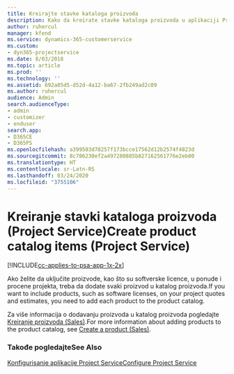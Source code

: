 ```yaml
---
title: Kreirajte stavke kataloga proizvoda
description: Kako da kreirate stavke kataloga proizvoda u aplikaciji Project Service
author: ruhercul
manager: kfend
ms.service: dynamics-365-customerservice
ms.custom:
- dyn365-projectservice
ms.date: 8/03/2018
ms.topic: article
ms.prod: ''
ms.technology: ''
ms.assetid: 692a85d5-d52d-4a12-ba67-2fb249ad2c09
ms.author: ruhercul
audience: Admin
search.audienceType:
- admin
- customizer
- enduser
search.app:
- D365CE
- D365PS
ms.openlocfilehash: a399503d78257f173bcce17562d12b2574f4823d
ms.sourcegitcommit: 8c786230ef2a497280885b827162561776e2eb00
ms.translationtype: HT
ms.contentlocale: sr-Latn-RS
ms.lasthandoff: 03/24/2020
ms.locfileid: "3755106"
---
```

# <a name="create-product-catalog-items-project-service"></a><span data-ttu-id="e6de1-103">Kreiranje stavki kataloga proizvoda (Project Service)</span><span class="sxs-lookup"><span data-stu-id="e6de1-103">Create product catalog items (Project Service)</span></span>

[!INCLUDE[cc-applies-to-psa-app-1x-2x](../includes/cc-applies-to-psa-app-1x-2x.md)]

<span data-ttu-id="e6de1-104">Ako želite da uključite proizvode, kao što su softverske licence, u ponude i procene projekta, treba da dodate svaki proizvod u katalog proizvoda.</span><span class="sxs-lookup"><span data-stu-id="e6de1-104">If you want to include products, such as software licenses, on your project quotes and estimates, you need to add each product to the product catalog.</span></span>  
  
 <span data-ttu-id="e6de1-105">Za više informacija o dodavanju proizvoda u katalog proizvoda pogledajte [Kreiranje proizvoda (Sales)](../sales-enterprise/create-product-sales.md).</span><span class="sxs-lookup"><span data-stu-id="e6de1-105">For more information about adding products to the product catalog, see [Create a product (Sales)](../sales-enterprise/create-product-sales.md).</span></span>  
  
### <a name="see-also"></a><span data-ttu-id="e6de1-106">Takođe pogledajte</span><span class="sxs-lookup"><span data-stu-id="e6de1-106">See Also</span></span>  
 [<span data-ttu-id="e6de1-107">Konfigurisanje aplikacije Project Service</span><span class="sxs-lookup"><span data-stu-id="e6de1-107">Configure Project Service</span></span>](../project-service/configure.md)
